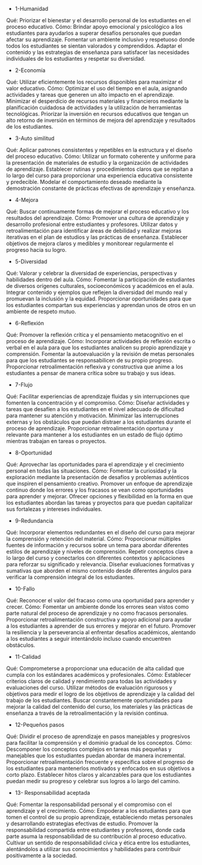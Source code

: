 - 1-Humanidad

Qué: Priorizar el bienestar y el desarrollo personal de los estudiantes en el proceso educativo.
Cómo: Brindar apoyo emocional y psicológico a los estudiantes para ayudarlos a superar desafíos personales que puedan afectar su aprendizaje.
Fomentar un ambiente inclusivo y respetuoso donde todos los estudiantes se sientan valorados y comprendidos.
Adaptar el contenido y las estrategias de enseñanza para satisfacer las necesidades individuales de los estudiantes y respetar su diversidad.

- 2-Economía

Qué: Utilizar eficientemente los recursos disponibles para maximizar el valor educativo.
Cómo: Optimizar el uso del tiempo en el aula, asignando actividades y tareas que generen un alto impacto en el aprendizaje.
Minimizar el desperdicio de recursos materiales y financieros mediante la planificación cuidadosa de actividades y la utilización de herramientas tecnológicas.
Priorizar la inversión en recursos educativos que tengan un alto retorno de inversión en términos de mejora del aprendizaje y resultados de los estudiantes.

- 3-Auto similitud

Qué: Aplicar patrones consistentes y repetibles en la estructura y el diseño del proceso educativo.
Cómo: Utilizar un formato coherente y uniforme para la presentación de materiales de estudio y la organización de actividades de aprendizaje.
Establecer rutinas y procedimientos claros que se repitan a lo largo del curso para proporcionar una experiencia educativa consistente y predecible.
Modelar el comportamiento deseado mediante la demostración constante de prácticas efectivas de aprendizaje y enseñanza.

- 4-Mejora

Qué: Buscar continuamente formas de mejorar el proceso educativo y los resultados del aprendizaje.
Cómo: Promover una cultura de aprendizaje y desarrollo profesional entre estudiantes y profesores.
Utilizar datos y retroalimentación para identificar áreas de debilidad y realizar mejoras iterativas en el plan de estudios y las prácticas de enseñanza.
Establecer objetivos de mejora claros y medibles y monitorear regularmente el progreso hacia su logro.

- 5-Diversidad

Qué: Valorar y celebrar la diversidad de experiencias, perspectivas y habilidades dentro del aula.
Cómo: Fomentar la participación de estudiantes de diversos orígenes culturales, socioeconómicos y académicos en el aula.
Integrar contenido y ejemplos que reflejen la diversidad del mundo real y promuevan la inclusión y la equidad.
Proporcionar oportunidades para que los estudiantes compartan sus experiencias y aprendan unos de otros en un ambiente de respeto mutuo.

- 6-Reflexión

Qué: Promover la reflexión crítica y el pensamiento metacognitivo en el proceso de aprendizaje.
Cómo: Incorporar actividades de reflexión escrita o verbal en el aula para que los estudiantes analicen su propio aprendizaje y comprensión.
Fomentar la autoevaluación y la revisión de metas personales para que los estudiantes se responsabilicen de su propio progreso.
Proporcionar retroalimentación reflexiva y constructiva que anime a los estudiantes a pensar de manera crítica sobre su trabajo y sus ideas.

- 7-Flujo

Qué: Facilitar experiencias de aprendizaje fluidas y sin interrupciones que fomenten la concentración y el compromiso.
Cómo: Diseñar actividades y tareas que desafíen a los estudiantes en el nivel adecuado de dificultad para mantener su atención y motivación.
Minimizar las interrupciones externas y los obstáculos que puedan distraer a los estudiantes durante el proceso de aprendizaje.
Proporcionar retroalimentación oportuna y relevante para mantener a los estudiantes en un estado de flujo óptimo mientras trabajan en tareas o proyectos.

- 8-Oportunidad

Qué: Aprovechar las oportunidades para el aprendizaje y el crecimiento personal en todas las situaciones.
Cómo: Fomentar la curiosidad y la exploración mediante la presentación de desafíos y problemas auténticos que inspiren el pensamiento creativo.
Promover un enfoque de aprendizaje continuo donde los errores y los fracasos se vean como oportunidades para aprender y mejorar.
Ofrecer opciones y flexibilidad en la forma en que los estudiantes abordan las tareas y proyectos para que puedan capitalizar sus fortalezas y intereses individuales.

- 9-Redundancia

Qué: Incorporar elementos redundantes en el diseño del curso para mejorar la comprensión y retención del material.
Cómo: Proporcionar múltiples fuentes de información y recursos sobre un tema para abordar diferentes estilos de aprendizaje y niveles de comprensión.
Repetir conceptos clave a lo largo del curso y conectarlos con diferentes contextos y aplicaciones para reforzar su significado y relevancia.
Diseñar evaluaciones formativas y sumativas que aborden el mismo contenido desde diferentes ángulos para verificar la comprensión integral de los estudiantes.

- 10-Fallo

Qué: Reconocer el valor del fracaso como una oportunidad para aprender y crecer.
Cómo: Fomentar un ambiente donde los errores sean vistos como parte natural del proceso de aprendizaje y no como fracasos personales.
Proporcionar retroalimentación constructiva y apoyo adicional para ayudar a los estudiantes a aprender de sus errores y mejorar en el futuro.
Promover la resiliencia y la perseverancia al enfrentar desafíos académicos, alentando a los estudiantes a seguir intentándolo incluso cuando encuentren obstáculos.

- 11-Calidad

Qué: Comprometerse a proporcionar una educación de alta calidad que cumpla con los estándares académicos y profesionales.
Cómo: Establecer criterios claros de calidad y rendimiento para todas las actividades y evaluaciones del curso.
Utilizar métodos de evaluación rigurosos y objetivos para medir el logro de los objetivos de aprendizaje y la calidad del trabajo de los estudiantes.
Buscar constantemente oportunidades para mejorar la calidad del contenido del curso, los materiales y las prácticas de enseñanza a través de la retroalimentación y la revisión continua.

- 12-Pequeños pasos

Qué: Dividir el proceso de aprendizaje en pasos manejables y progresivos para facilitar la comprensión y el dominio gradual de los conceptos.
Cómo: Descomponer los conceptos complejos en tareas más pequeñas y manejables que los estudiantes puedan abordar de manera incremental.
Proporcionar retroalimentación frecuente y específica sobre el progreso de los estudiantes para mantenerlos motivados y enfocados en sus objetivos a corto plazo.
Establecer hitos claros y alcanzables para que los estudiantes puedan medir su progreso y celebrar sus logros a lo largo del camino.

- 13- Responsabilidad aceptada

Qué: Fomentar la responsabilidad personal y el compromiso con el aprendizaje y el crecimiento.
Cómo: Empoderar a los estudiantes para que tomen el control de su propio aprendizaje, estableciendo metas personales y desarrollando estrategias efectivas de estudio.
Promover la responsabilidad compartida entre estudiantes y profesores, donde cada parte asuma la responsabilidad de su contribución al proceso educativo.
Cultivar un sentido de responsabilidad cívica y ética entre los estudiantes, alentándolos a utilizar sus conocimientos y habilidades para contribuir positivamente a la sociedad.